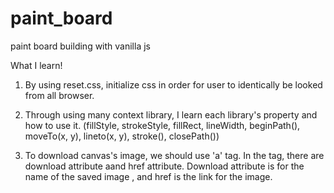 # paint_board

paint board building with vanilla js

What I learn!

1. By using reset.css, initialize css in order for user to identically be looked from all browser.

2. Through using many context library, I learn each library's property and how to use it.
   (fillStyle, strokeStyle, fillRect, lineWidth, beginPath(), moveTo(x, y), lineto(x, y), stroke(), closePath())

3. To download canvas's image, we should use 'a' tag. In the tag, there are download attribute aand href attribute. Download attribute is for the name of the saved image , and href is the link for the image.
